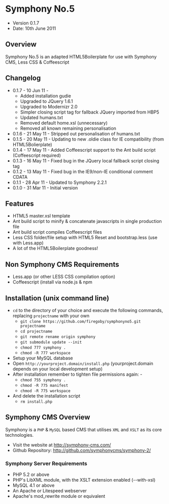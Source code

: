 # Symphony No.5 #

* Version 0.1.7
* Date: 10th June 2011

## Overview

Symphony No.5 is an adapted HTML5Boilerplate for use with Symphony CMS, Less CSS & Coffeescript

## Changelog

* 0.1.7 - 10 Jun 11 - 
  * Added installation gudie
  * Upgraded to JQuery 1.6.1
  * Upgraded to Modernizr 2.0
  * Simpler closing script tag for fallback JQuery imported from HBP5
  * Updated humans.txt
  * Removed default home.xsl (unnecessary)
  * Removed all known remaining personalisation
* 0.1.6 - 21 May 11 - Stripped out personalisation of humans.txt
* 0.1.5 - 20 May 11 - Updating to new .oldie class for IE compatibility (from HTML5Bolierplate)
* 0.1.4 - 17 May 11 - Added Coffeescript support to the Ant build script (Coffeescript required)
* 0.1.3 - 16 May 11 - Fixed bug in the JQuery local fallback script closing tag 
* 0.1.2 - 13 May 11 - Fixed bug in the IE9/non-IE conditional comment CDATA
* 0.1.1 - 28 Apr 11 - Updated to Symphony 2.2.1
* 0.1.0 - 31 Mar 11 - Initial version 

## Features

* HTML5 master.xsl template
* Ant build script to minify & concatenate javascripts in single production file
* Ant build script compiles Coffeescript files 
* Less CSS folder/file setup with HTML5 Reset and bootstrap.less (use with Less.app)
* A lot of the HTML5Boilerplate goodness!

## Non Symphony CMS Requirements

* Less.app (or other LESS CSS compilation option)
* Coffeescript (install via node.js & npm

## Installation (unix command line)

* `cd` to the directory of your choice and execute the following commands, replacing `projectname` with your own
  * `git clone https://github.com/firegoby/symphonyno5.git projectname`
  * `cd projectname`
  * `git remote rename origin symphony`
  * `git submodule update --init`
  * `chmod 777 symphony .`
  * `chmod -R 777 workspace`
* Setup your MySQL database
* Open `http://yourproject.domain/install.php` (yourproject.domain depends on your local development setup)
* After installation remember to tighten file permissions again: -
  * `chmod 755 symphony .`
  * `chmod -R 775 manifest`
  * `chmod -R 775 workspace`
* And delete the installation script
  * `rm install.php`

## Symphony CMS Overview

Symphony is a `PHP` & `MySQL` based CMS that utilises `XML` and `XSLT` as
its core technologies. 

* Visit the website at <http://symphony-cms.com/>
* Github Repository: <http://github.com/symphonycms/symphony-2/>

### Symphony Server Requirements

- PHP 5.2 or above
- PHP's LibXML module, with the XSLT extension enabled (--with-xsl)
- MySQL 4.1 or above
- An Apache or Litespeed webserver
- Apache's mod_rewrite module or equivalent

